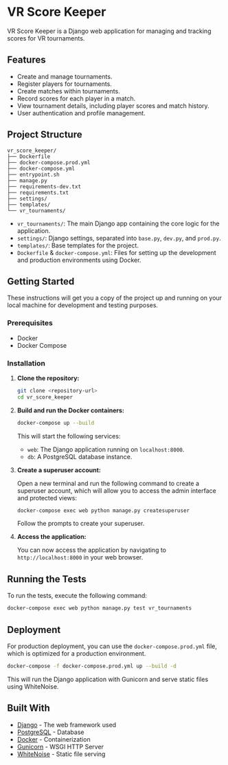 # VR Score Keeper

VR Score Keeper is a Django web application for managing and tracking scores for VR tournaments.

## Features

*   Create and manage tournaments.
*   Register players for tournaments.
*   Create matches within tournaments.
*   Record scores for each player in a match.
*   View tournament details, including player scores and match history.
*   User authentication and profile management.

## Project Structure

```
vr_score_keeper/
├── Dockerfile
├── docker-compose.prod.yml
├── docker-compose.yml
├── entrypoint.sh
├── manage.py
├── requirements-dev.txt
├── requirements.txt
├── settings/
├── templates/
└── vr_tournaments/
```

*   `vr_tournaments/`: The main Django app containing the core logic for the application.
*   `settings/`: Django settings, separated into `base.py`, `dev.py`, and `prod.py`.
*   `templates/`: Base templates for the project.
*   `Dockerfile` & `docker-compose.yml`: Files for setting up the development and production environments using Docker.

## Getting Started

These instructions will get you a copy of the project up and running on your local machine for development and testing purposes.

### Prerequisites

*   Docker
*   Docker Compose

### Installation

1.  **Clone the repository:**
    ```bash
    git clone <repository-url>
    cd vr_score_keeper
    ```

2.  **Build and run the Docker containers:**
    ```bash
    docker-compose up --build
    ```

    This will start the following services:
    *   `web`: The Django application running on `localhost:8000`.
    *   `db`: A PostgreSQL database instance.

3.  **Create a superuser account:**

    Open a new terminal and run the following command to create a superuser account, which will allow you to access the admin interface and protected views:

    ```bash
    docker-compose exec web python manage.py createsuperuser
    ```
    Follow the prompts to create your superuser.

4.  **Access the application:**

    You can now access the application by navigating to `http://localhost:8000` in your web browser.

## Running the Tests

To run the tests, execute the following command:

```bash
docker-compose exec web python manage.py test vr_tournaments
```

## Deployment

For production deployment, you can use the `docker-compose.prod.yml` file, which is optimized for a production environment.

```bash
docker-compose -f docker-compose.prod.yml up --build -d
```

This will run the Django application with Gunicorn and serve static files using WhiteNoise.

## Built With

*   [Django](https://www.djangoproject.com/) - The web framework used
*   [PostgreSQL](https://www.postgresql.org/) - Database
*   [Docker](https://www.docker.com/) - Containerization
*   [Gunicorn](https://gunicorn.org/) - WSGI HTTP Server
*   [WhiteNoise](http://whitenoise.evans.io/en/stable/) - Static file serving